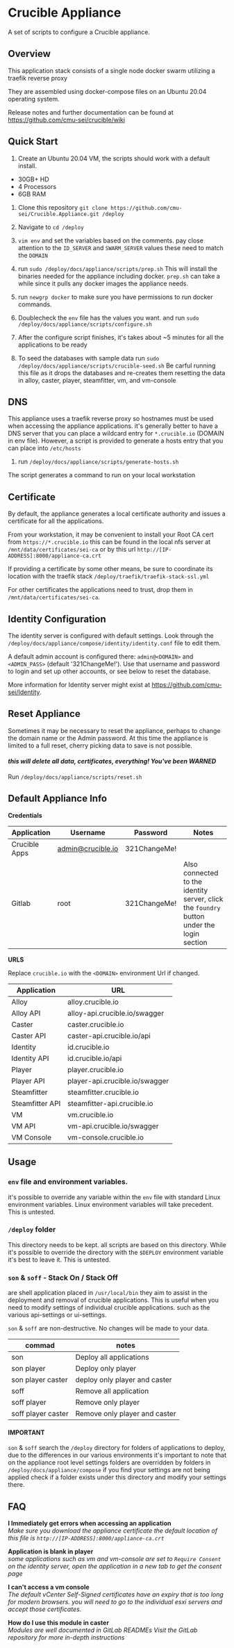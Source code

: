 # Crucible Appliance

A set of scripts to configure a Crucible appliance.

## Overview

This application stack consists of a single node docker swarm utilizing a traefik reverse proxy

They are assembled using docker-compose files on an Ubuntu 20.04 operating system.

Release notes and further documentation can be found at https://github.com/cmu-sei/crucible/wiki

## Quick Start

1. Create an Ubuntu 20.04 VM, the scripts should work with a default install.

- 30GB+ HD
- 4 Processors
- 6GB RAM

1. Clone this repository `git clone https://github.com/cmu-sei/Crucible.Appliance.git /deploy`

1. Navigate to `cd /deploy`
1. `vim env` and set the variables based on the comments. pay close attention to the `ID_SERVER` and `SWARM_SERVER` values these need to match the `DOMAIN`

1. run `sudo /deploy/docs/appliance/scripts/prep.sh` This will install the binaries needed for the appliance including docker. `prep.sh` can take a while since it pulls any docker images the appliance needs.
1. run `newgrp docker` to make sure you have permissions to run docker commands.
1. Doublecheck the `env` file has the values you want. and run `sudo /deploy/docs/appliance/scripts/configure.sh`
1. After the configure script finishes, it's takes about ~5 minutes for all the applications to be ready
1. To seed the databases with sample data run `sudo /deploy/docs/appliance/scripts/crucible-seed.sh` Be carful running this file as it drops the databases and re-creates them resetting the data in alloy, caster, player, steamfitter, vm, and vm-console

## DNS

This appliance uses a traefik reverse proxy so hostnames must be used when accessing the appliance applications. it's generally better to have a DNS server that you can place a wildcard entry for `*.crucible.io` (DOMAIN in env file). However, a script is provided to generate a hosts entry that you can place into `/etc/hosts`

1. run `/deploy/docs/appliance/scripts/generate-hosts.sh`

The script generates a command to run on your local workstation

## Certificate

By default, the appliance generates a local certificate authority and issues a certificate for all the applications.

From your workstation, it may be convenient to install your Root CA cert from `https://*.crucible.io` this can be found in the local nfs server at `/mnt/data/certificates/sei-ca` or by this url `http://[IP-ADDRESS]:8000/appliance-ca.crt`

If providing a certificate by some other means, be sure to coordinate its location with the traefik stack `/deploy/traefik/traefik-stack-ssl.yml`

For other certificates the applications need to trust, drop them in `/mnt/data/certificates/sei-ca`.

## Identity Configuration

The identity server is configured with default settings. Look through the `/deploy/docs/appliance/compose/identity/identity.conf` file to edit them.

A default admin account is configured there: `admin@<DOMAIN>` and `<ADMIN_PASS>` (default '321ChangeMe!'). Use that username and password to login and set up other accounts, or see below to reset the database.

More information for Identity server might exist at https://github.com/cmu-sei/Identity.

## Reset Appliance

Sometimes it may be necessary to reset the appliance, perhaps to change the domain name or the Admin password. At this time the appliance is limited to a full reset, cherry picking data to save is not possible.

#### _*this will delete all data, certificates, everything! You've been WARNED*_

Run `/deploy/docs/appliance/scripts/reset.sh`

## Default Appliance Info

**Credentials**

| Application   | Username          | Password     | Notes                                                                                     |
| ------------- | ----------------- | ------------ | ----------------------------------------------------------------------------------------- |
| Crucible Apps | admin@crucible.io | 321ChangeMe! |                                                                                           |
| Gitlab        | root              | 321ChangeMe! | Also connected to the identity server, click the `foundry` button under the login section |

**URLS**

Replace `crucible.io` with the `<DOMAIN>` environment Url if changed.

| Application     | URL                            |
| --------------- | ------------------------------ |
| Alloy           | alloy.crucible.io              |
| Alloy API       | alloy-api.crucible.io/swagger  |
| Caster          | caster.crucible.io             |
| Caster API      | caster-api.crucible.io/api     |
| Identity        | id.crucible.io                 |
| Identity API    | id.crucible.io/api             |
| Player          | player.crucible.io             |
| Player API      | player-api.crucible.io/swagger |
| Steamfitter     | steamfitter.crucible.io        |
| Steamfitter API | steamfitter-api.crucible.io    |
| VM              | vm.crucible.io                 |
| VM API          | vm-api.crucible.io/swagger     |
| VM Console      | vm-console.crucible.io         |

## Usage

### `env` file and environment variables.

it's possible to override any variable within the `env` file with standard Linux environment variables. Linux environment variables will take precedent. This is untested.

### `/deploy` folder

This directory needs to be kept. all scripts are based on this directory. While it's possible to override the directory with the `$DEPLOY` environment variable it's best to leave it. This is untested.

### `son` & `soff` - Stack On / Stack Off

are shell application placed in `/usr/local/bin` they aim to assist in the deployment and removal of crucible applications. This is useful when you need to modify settings of individual crucible applications. such as the various api-settings or ui-settings.

`son` & `soff` are non-destructive. No changes will be made to your data.

| commad             | notes                         |
| ------------------ | ----------------------------- |
| son                | Deploy all applications       |
| son player         | Deploy only player            |
| son player caster  | deploy only player and caster |
| soff               | Remove all application        |
| soff player        | Remove only player            |
| soff player caster | Remove only player and caster |

#### **IMPORTANT**

`son` & `soff` search the `/deploy` directory for folders of applications to deploy, due to the differences in our various environments it's important to note that on the appliance root level settings folders are overridden by folders in `/deploy/docs/appliance/compose` if you find your settings are not being applied check if a folder exists under this directory and modify your settings there.

## FAQ

**I Immediately get errors when accessing an application**  
_Make sure you download the appliance certificate the default location of this file is `http://[IP-ADDRESS]:8000/appliance-ca.crt`_

**Application is blank in player<br>**
_some applications such as vm and vm-console are set to `Require Consent` on the identity server, open the application in a new tab to get the consent page_

**I can't access a vm console<br>**
_The default vCenter Self-Signed certificates have an expiry that is too long for modern browsers. you will need to go to the individual esxi servers and accept those certificates._

**How do I use this module in caster<br>**
_Modules are well documented in GitLab READMEs Visit the GitLab repository for more in-depth instructions_
